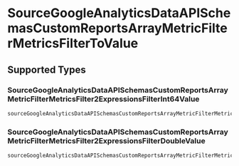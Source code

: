 # SourceGoogleAnalyticsDataAPISchemasCustomReportsArrayMetricFilterMetricsFilterToValue


## Supported Types

### SourceGoogleAnalyticsDataAPISchemasCustomReportsArrayMetricFilterMetricsFilter2ExpressionsFilterInt64Value

```python
sourceGoogleAnalyticsDataAPISchemasCustomReportsArrayMetricFilterMetricsFilterToValue: models.SourceGoogleAnalyticsDataAPISchemasCustomReportsArrayMetricFilterMetricsFilter2ExpressionsFilterInt64Value = /* values here */
```

### SourceGoogleAnalyticsDataAPISchemasCustomReportsArrayMetricFilterMetricsFilter2ExpressionsFilterDoubleValue

```python
sourceGoogleAnalyticsDataAPISchemasCustomReportsArrayMetricFilterMetricsFilterToValue: models.SourceGoogleAnalyticsDataAPISchemasCustomReportsArrayMetricFilterMetricsFilter2ExpressionsFilterDoubleValue = /* values here */
```

